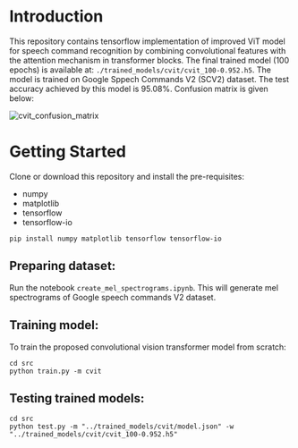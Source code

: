 # Introduction

This repository contains tensorflow implementation of improved ViT model for speech command recognition by combining convolutional features with the attention mechanism in transformer blocks. The final trained model (100 epochs) is available at: ```./trained_models/cvit/cvit_100-0.952.h5```. The model is trained on Google Sppech Commands V2 (SCV2) dataset. The test accuracy achieved by this model is 95.08%. Confusion matrix is given below:

![cvit_confusion_matrix](https://github.com/sayantanDs/improved-vit/assets/39154403/27d95334-4ae5-409e-897a-d63e24092b9a)

# Getting Started 

Clone or download this repository and install the pre-requisites:

- numpy
- matplotlib
- tensorflow
- tensorflow-io

```
pip install numpy matplotlib tensorflow tensorflow-io
```

## Preparing dataset:
Run the notebook ```create_mel_spectrograms.ipynb```. This will generate mel spectrograms of Google speech commands V2 dataset.

## Training model:
To train the proposed convolutional vision transformer model from scratch:
```
cd src
python train.py -m cvit
```

## Testing trained models:
```
cd src
python test.py -m "../trained_models/cvit/model.json" -w "../trained_models/cvit/cvit_100-0.952.h5"
```
